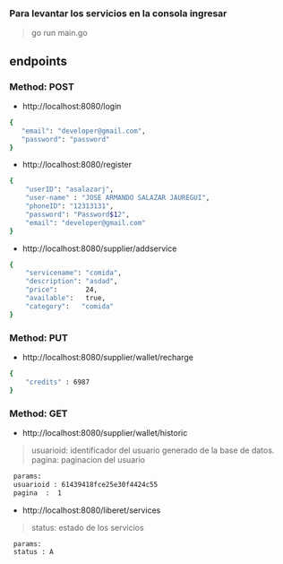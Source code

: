 ### Para levantar los servicios en la consola ingresar
 >go run main.go


## endpoints

### Method: POST
* http://localhost:8080/login
 ```sh
{
	"email": "developer@gmail.com",
	"password": "password"
}
```
* http://localhost:8080/register
```sh
{
	"userID": "asalazarj",
	"user-name" : "JOSE ARMANDO SALAZAR JAUREGUI",
	"phoneID": "12313131",
	"password": "Password$12",
	"email": "developer@gmail.com"
}
```
* http://localhost:8080/supplier/addservice
```sh
{
	"servicename": "comida",
	"description": "asdad",
	"price":       24,
	"available":   true,
	"category":   "comida"
}
```
### Method: PUT

* http://localhost:8080/supplier/wallet/recharge
```sh
{
	"credits" : 6987
}
```
### Method: GET
  
* http://localhost:8080/supplier/wallet/historic
 > usuarioid: identificador del usuario generado de la base de datos.
 > pagina: paginacion del usuario
  ```sh
   params: 
   usuarioid : 61439418fce25e30f4424c55
   pagina  :  1
  ```
 
* http://localhost:8080/liberet/services
 > status: estado de los servicios
  ```sh
   params: 
   status : A 
  ```
